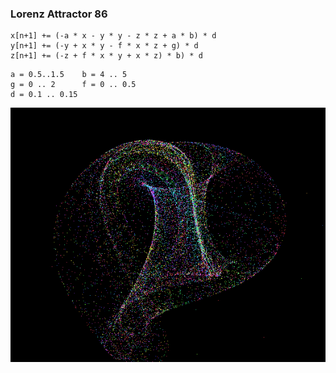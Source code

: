 ### Lorenz Attractor 86


```JS
x[n+1] += (-a * x - y * y - z * z + a * b) * d
y[n+1] += (-y + x * y - f * x * z + g) * d
z[n+1] += (-z + f * x * y + x * z) * b) * d
```

```
a = 0.5..1.5    b = 4 .. 5
g = 0 .. 2      f = 0 .. 0.5  
d = 0.1 .. 0.15
```

![samplegif](sample.gif)